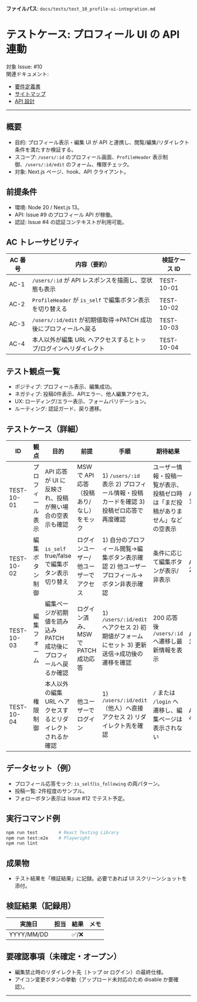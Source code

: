 **ファイルパス**: `docs/tests/test_10_profile-ui-integration.md`

# テストケース: プロフィール UI の API 連動

対象 Issue: #10  
関連ドキュメント:

- [要件定義書](../01_requirements.md)
- [サイトマップ](../05_sitemap.md)
- [API 設計](../04_api.md)

---

## 概要

- 目的: プロフィール表示・編集 UI が API と連携し、閲覧/編集/リダイレクト条件を満たすか検証する。
- スコープ: `/users/:id` のプロフィール画面、`ProfileHeader` 表示制御、`/users/:id/edit` のフォーム、権限チェック。
- 対象: Next.js ページ、hook、API クライアント。

## 前提条件

- 環境: Node 20 / Next.js 13。
- API: Issue #9 のプロフィール API が稼働。
- 認証: Issue #4 の認証コンテキストが利用可能。

## AC トレーサビリティ

| AC 番号 | 内容（要約）                                                                     | 検証ケース ID                |
| ------- | -------------------------------------------------------------------------------- | ---------------------------- |
| AC-1    | `/users/:id` が API レスポンスを描画し、空状態も表示                             | TEST-10-01                   |
| AC-2    | `ProfileHeader` が `is_self` で編集ボタン表示を切り替える                        | TEST-10-02                   |
| AC-3    | `/users/:id/edit` が初期値取得→PATCH 成功後にプロフィールへ戻る                  | TEST-10-03                   |
| AC-4    | 本人以外が編集 URL へアクセスするとトップ/ログインへリダイレクト                 | TEST-10-04                   |

## テスト観点一覧

- ポジティブ: プロフィール表示、編集成功。
- ネガティブ: 投稿0件表示、APIエラー、他人編集アクセス。
- UX: ローディング/エラー表示、フォームバリデーション。
- ルーティング: 認証ガード、戻り遷移。

## テストケース（詳細）

| ID         | 観点               | 目的                                                                     | 前提                                       | 手順                                                                                                                                                  | 期待結果                                                                                       | AC   |
| ---------- | ------------------ | ------------------------------------------------------------------------ | ------------------------------------------ | ----------------------------------------------------------------------------------------------------------------------------------------------------- | ------------------------------------------------------------------------------------------------ | ---- |
| TEST-10-01 | プロフィール表示   | API 応答が UI に反映され、投稿が無い場合の空表示も確認                   | MSW で API 応答（投稿あり/なし）をモック    | 1) `/users/:id` 表示 2) プロフィール情報・投稿カードを確認 3) 投稿ゼロ応答で再度確認                                                                   | ユーザー情報・投稿一覧が表示、投稿ゼロ時は「まだ投稿がありません」などの空表示                      | AC-1 |
| TEST-10-02 | 編集ボタン制御     | `is_self` true/false で編集ボタン表示切り替え                            | ログインユーザー/他ユーザーでアクセス       | 1) 自分のプロフィール閲覧→編集ボタン表示確認 2) 他ユーザープロフィール→ボタン非表示確認                                                              | 条件に応じて編集ボタンが表示/非表示                                                            | AC-2 |
| TEST-10-03 | 編集フォーム       | 編集ページが初期値を読み込み PATCH 成功後にプロフィールへ戻るか確認    | ログイン済み、MSW で PATCH 成功応答         | 1) `/users/:id/edit` へアクセス 2) 初期値がフォームにセット 3) 更新送信→成功後の遷移を確認                                                            | 200 応答後 `/users/:id` へ遷移し最新情報を表示                                                  | AC-3 |
| TEST-10-04 | 権限制御           | 本人以外の編集 URL へアクセスするとリダイレクトされるか確認             | 他ユーザーでログイン                       | 1) `/users/:id/edit`（他人）へ直接アクセス 2) リダイレクト先を確認                                                                                    | `/` または `/login` へ遷移し、編集ページは表示されない                                         | AC-4 |

## データセット（例）

- プロフィール応答モック: `is_self`/`is_following` の両パターン。
- 投稿一覧: 2件程度のサンプル。
- フォローボタン表示は Issue #12 でテスト予定。

## 実行コマンド例

```bash
npm run test        # React Testing Library
npm run test:e2e    # Playwright
npm run lint
```

## 成果物

- テスト結果を「検証結果」に記録。必要であれば UI スクリーンショットを添付。

## 検証結果（記録用）

| 実施日     | 担当 | 結果 | メモ |
| ---------- | ---- | ---- | ---- |
| YYYY/MM/DD |      | ✅/❌ |      |

## 要確認事項（未確定・オープン）

- 編集禁止時のリダイレクト先（トップ or ログイン）の最終仕様。
- アイコン変更ボタンの挙動（アップロード未対応のため disable か要確認）。

---
